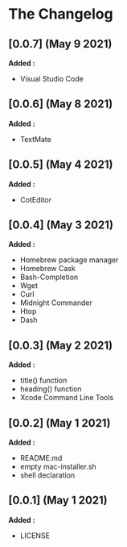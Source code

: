 # The Changelog

## [0.0.7] (May 9 2021)

**Added :**

- Visual Studio Code


## [0.0.6] (May 8 2021)

**Added :**

- TextMate


## [0.0.5] (May 4 2021)

**Added :**

- CotEditor


## [0.0.4] (May 3 2021)

**Added :**

- Homebrew package manager
- Homebrew Cask
- Bash-Completion
- Wget
- Curl
- Midnight Commander
- Htop
- Dash


## [0.0.3] (May 2 2021)

**Added :**

- title() function
- heading() function
- Xcode Command Line Tools


## [0.0.2] (May 1 2021)

**Added :**

- README.md
- empty mac-installer.sh
- shell declaration


## [0.0.1] (May 1 2021)

**Added :**

- LICENSE
